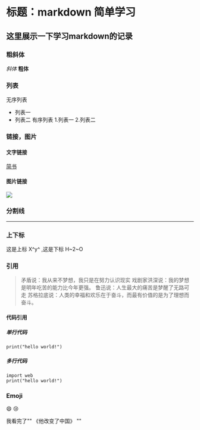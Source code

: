 
# 标题：markdown 简单学习
## 这里展示一下学习markdown的记录
### 粗斜体
*斜体* **粗体**

### 列表
无序列表
- 列表一
- 列表二
有序列表
1.列表一
2.列表二

### 链接，图片

#### 文字链接
[简书](http://www.jianshu.com)
#### 图片链接
![](https://img0.pclady.com.cn/pclady/1603/06/1458358_1.jpg)
### 分割线
---
### 上下标
这是上标 X^y^ ,这是下标 H~2~O
### 引用
> 矛盾说：我从来不梦想，我只是在努力认识现实 
戏剧家洪深说：我的梦想 是明年吃苦的能力比今年更强。 
鲁迅说：人生最大的痛苦是梦醒了无路可走 
苏格拉底说：人类的幸福和欢乐在于奋斗，而最有价值的是为了理想而奋斗。
#### 代码引用
##### 单行代码
`print("hello world!")`
##### 多行代码
``` 
import web 
print("hello world!")
```
### Emoji
:smile: :cry: 

我看完了"" 《他改变了中国》 "" 








